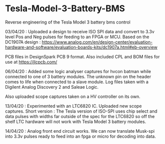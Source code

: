 # Tesla-Model-3-Battery-BMS
Reverse engineering of the Tesla Model 3 battery bms control


03/04/20 : Uploaded a design to receive ISO SPI data and convert to 3.3v level Pos and Neg pulses for feeding to an FPGA or MCU. Based on the DC1907A design : https://www.analog.com/en/design-center/evaluation-hardware-and-software/evaluation-boards-kits/dc1907a.html#eb-overview

PCB files in DesignSpark PCB 9 format. Also included CPL and BOM files for use at https://jlcpcb.com/

06/04/20 : Added some logic analyser captures for hvcon batman while connected to one of 3 battery modules.
 The unknown pin on the header comes to life when connected to a slave module. Log files taken with a Digilent Analog Discovery 2 and Saleae Logic.

Also uploaded scope captures taken on a HV controller on its own.

13/04/20 : Experimented with an LTC6820 IC. Uploaded new scope captures. Short version : The Tesla version of ISO-SPI uses chip select and data pulses with widths far outside of the spec for the LTC6820 so off the shelf LTC hardware will not work with Tesla Model 3 battery modules.

14/04/20 : Analog front end circuit works. We can now translate Musk-spi into 3.3v pulses ready to feed into an fpga or micro for decoding into data.
